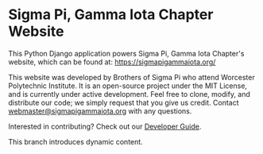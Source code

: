 # Sigma Pi, Gamma Iota Chapter Website

This Python Django application powers Sigma Pi, Gamma Iota Chapter's website, which can be found at: https://sigmapigammaiota.org/

This website was developed by Brothers of Sigma Pi who attend Worcester Polytechnic Institute. It is an open-source project under the MIT License, and is currently under active development. Feel free to clone, modify, and distribute our code; we simply request that you give us credit. Contact webmaster@sigmapigammaiota.org with any questions.

Interested in contributing? Check out our [Developer Guide](https://github.com/sigmapi-gammaiota/sigmapi-web/tree/master/docs/dev-guide/index.md).

This branch introduces dynamic content.